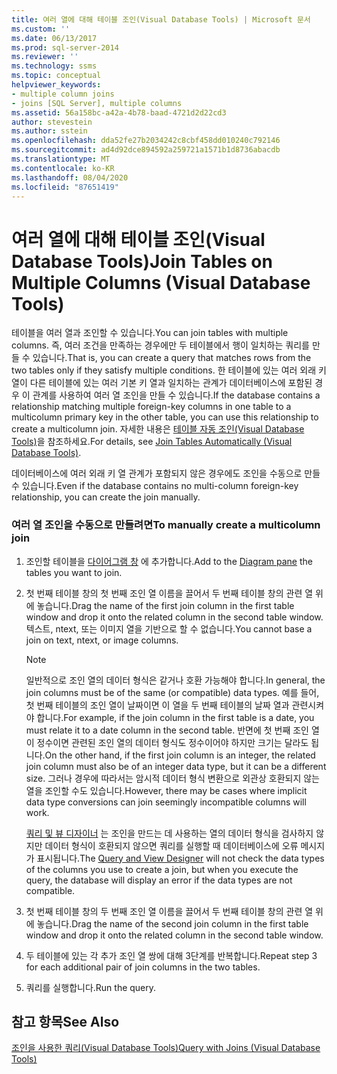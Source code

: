 ```yaml
---
title: 여러 열에 대해 테이블 조인(Visual Database Tools) | Microsoft 문서
ms.custom: ''
ms.date: 06/13/2017
ms.prod: sql-server-2014
ms.reviewer: ''
ms.technology: ssms
ms.topic: conceptual
helpviewer_keywords:
- multiple column joins
- joins [SQL Server], multiple columns
ms.assetid: 56a158bc-a42a-4b78-baad-4721d2d22cd3
author: stevestein
ms.author: sstein
ms.openlocfilehash: dda52fe27b2034242c8cbf458dd010240c792146
ms.sourcegitcommit: ad4d92dce894592a259721a1571b1d8736abacdb
ms.translationtype: MT
ms.contentlocale: ko-KR
ms.lasthandoff: 08/04/2020
ms.locfileid: "87651419"
---
```

# <a name="join-tables-on-multiple-columns-visual-database-tools"></a><span data-ttu-id="577ef-102">여러 열에 대해 테이블 조인(Visual Database Tools)</span><span class="sxs-lookup"><span data-stu-id="577ef-102">Join Tables on Multiple Columns (Visual Database Tools)</span></span>
  <span data-ttu-id="577ef-103">테이블을 여러 열과 조인할 수 있습니다.</span><span class="sxs-lookup"><span data-stu-id="577ef-103">You can join tables with multiple columns.</span></span> <span data-ttu-id="577ef-104">즉, 여러 조건을 만족하는 경우에만 두 테이블에서 행이 일치하는 쿼리를 만들 수 있습니다.</span><span class="sxs-lookup"><span data-stu-id="577ef-104">That is, you can create a query that matches rows from the two tables only if they satisfy multiple conditions.</span></span> <span data-ttu-id="577ef-105">한 테이블에 있는 여러 외래 키 열이 다른 테이블에 있는 여러 기본 키 열과 일치하는 관계가 데이터베이스에 포함된 경우 이 관계를 사용하여 여러 열 조인을 만들 수 있습니다.</span><span class="sxs-lookup"><span data-stu-id="577ef-105">If the database contains a relationship matching multiple foreign-key columns in one table to a multicolumn primary key in the other table, you can use this relationship to create a multicolumn join.</span></span> <span data-ttu-id="577ef-106">자세한 내용은 [테이블 자동 조인&#40;Visual Database Tools&#41;](visual-database-tools.md)을 참조하세요.</span><span class="sxs-lookup"><span data-stu-id="577ef-106">For details, see [Join Tables Automatically &#40;Visual Database Tools&#41;](visual-database-tools.md).</span></span>  
  
 <span data-ttu-id="577ef-107">데이터베이스에 여러 외래 키 열 관계가 포함되지 않은 경우에도 조인을 수동으로 만들 수 있습니다.</span><span class="sxs-lookup"><span data-stu-id="577ef-107">Even if the database contains no multi-column foreign-key relationship, you can create the join manually.</span></span>  
  
### <a name="to-manually-create-a-multicolumn-join"></a><span data-ttu-id="577ef-108">여러 열 조인을 수동으로 만들려면</span><span class="sxs-lookup"><span data-stu-id="577ef-108">To manually create a multicolumn join</span></span>  
  
1.  <span data-ttu-id="577ef-109">조인할 테이블을 [다이어그램 창](diagram-pane-visual-database-tools.md) 에 추가합니다.</span><span class="sxs-lookup"><span data-stu-id="577ef-109">Add to the [Diagram pane](diagram-pane-visual-database-tools.md) the tables you want to join.</span></span>  
  
2.  <span data-ttu-id="577ef-110">첫 번째 테이블 창의 첫 번째 조인 열 이름을 끌어서 두 번째 테이블 창의 관련 열 위에 놓습니다.</span><span class="sxs-lookup"><span data-stu-id="577ef-110">Drag the name of the first join column in the first table window and drop it onto the related column in the second table window.</span></span> <span data-ttu-id="577ef-111">텍스트, ntext, 또는 이미지 열을 기반으로 할 수 없습니다.</span><span class="sxs-lookup"><span data-stu-id="577ef-111">You cannot base a join on text, ntext, or image columns.</span></span>  
  
    > [!NOTE]  
    >  <span data-ttu-id="577ef-112">일반적으로 조인 열의 데이터 형식은 같거나 호환 가능해야 합니다.</span><span class="sxs-lookup"><span data-stu-id="577ef-112">In general, the join columns must be of the same (or compatible) data types.</span></span> <span data-ttu-id="577ef-113">예를 들어, 첫 번째 테이블의 조인 열이 날짜이면 이 열을 두 번째 테이블의 날짜 열과 관련시켜야 합니다.</span><span class="sxs-lookup"><span data-stu-id="577ef-113">For example, if the join column in the first table is a date, you must relate it to a date column in the second table.</span></span> <span data-ttu-id="577ef-114">반면에 첫 번째 조인 열이 정수이면 관련된 조인 열의 데이터 형식도 정수이어야 하지만 크기는 달라도 됩니다.</span><span class="sxs-lookup"><span data-stu-id="577ef-114">On the other hand, if the first join column is an integer, the related join column must also be of an integer data type, but it can be a different size.</span></span> <span data-ttu-id="577ef-115">그러나 경우에 따라서는 암시적 데이터 형식 변환으로 외관상 호환되지 않는 열을 조인할 수도 있습니다.</span><span class="sxs-lookup"><span data-stu-id="577ef-115">However, there may be cases where implicit data type conversions can join seemingly incompatible columns will work.</span></span>  
    >   
    >  <span data-ttu-id="577ef-116">[쿼리 및 뷰 디자이너](query-and-view-designer-tools-visual-database-tools.md) 는 조인을 만드는 데 사용하는 열의 데이터 형식을 검사하지 않지만 데이터 형식이 호환되지 않으면 쿼리를 실행할 때 데이터베이스에 오류 메시지가 표시됩니다.</span><span class="sxs-lookup"><span data-stu-id="577ef-116">The [Query and View Designer](query-and-view-designer-tools-visual-database-tools.md) will not check the data types of the columns you use to create a join, but when you execute the query, the database will display an error if the data types are not compatible.</span></span>  
  
3.  <span data-ttu-id="577ef-117">첫 번째 테이블 창의 두 번째 조인 열 이름을 끌어서 두 번째 테이블 창의 관련 열 위에 놓습니다.</span><span class="sxs-lookup"><span data-stu-id="577ef-117">Drag the name of the second join column in the first table window and drop it onto the related column in the second table window.</span></span>  
  
4.  <span data-ttu-id="577ef-118">두 테이블에 있는 각 추가 조인 열 쌍에 대해 3단계를 반복합니다.</span><span class="sxs-lookup"><span data-stu-id="577ef-118">Repeat step 3 for each additional pair of join columns in the two tables.</span></span>  
  
5.  <span data-ttu-id="577ef-119">쿼리를 실행합니다.</span><span class="sxs-lookup"><span data-stu-id="577ef-119">Run the query.</span></span>  
  
## <a name="see-also"></a><span data-ttu-id="577ef-120">참고 항목</span><span class="sxs-lookup"><span data-stu-id="577ef-120">See Also</span></span>  
 [<span data-ttu-id="577ef-121">조인을 사용한 쿼리&#40;Visual Database Tools&#41;</span><span class="sxs-lookup"><span data-stu-id="577ef-121">Query with Joins &#40;Visual Database Tools&#41;</span></span>](query-with-joins-visual-database-tools.md)  
  
  
